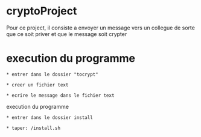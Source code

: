 # cryptoProject
Pour ce project, il consiste a envoyer un message vers un collegue de sorte que ce soit priver et que le message soit crypter

# execution du programme

	* entrer dans le dossier "tocrypt"

	* creer un fichier text 

	* ecrire le message dans le fichier text


 execution du programme

 	* entrer dans le dossier install

	* taper: /install.sh

